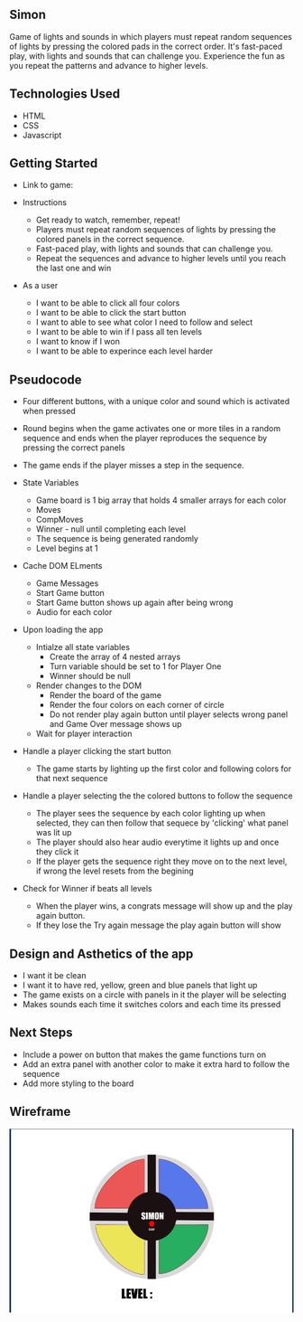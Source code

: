 ## Simon
Game of lights and sounds in which players must repeat random sequences of lights by pressing the colored pads in the correct order. It's fast-paced play, with lights and sounds that can challenge you. Experience the fun as you repeat the patterns and advance to higher levels.

## Technologies Used
- HTML
- CSS
- Javascript

## Getting Started
- Link to game:

- Instructions
    - Get ready to watch, remember, repeat! 
    - Players must repeat random sequences of lights by pressing the colored panels in the correct sequence.
    - Fast-paced play, with lights and sounds that can challenge you.
    - Repeat the sequences and advance to higher levels until you reach the last one and win

- As a user
    - I want to be able to click all four colors
    - I want to be able to click the start button
    - I want to able to see what color I need to follow and select
    - I want to be able to win if I pass all ten levels
    - I want to know if I won
    - I want to be able to experince each level harder

## Pseudocode
-  Four different buttons, with a unique color and sound which is activated when pressed
- Round begins when the game activates one or more tiles in a random sequence and ends when the player reproduces the sequence by pressing the correct panels
- The game ends if the player misses a step in the sequence.

- State Variables
    - Game board is 1 big array that holds 4 smaller arrays for each color 
    - Moves
    - CompMoves
    - Winner - null until completing each level
    - The sequence is being generated randomly 
    - Level begins at 1

- Cache DOM ELments
    - Game Messages 
    - Start Game button
    - Start Game button shows up again after being wrong
    - Audio for each color

- Upon loading the app
    - Intialze all state variables
        - Create the array of 4 nested arrays
        - Turn variable should be set to 1 for Player One
        - Winner should be null
    - Render changes to the DOM
        - Render the board of the game
        - Render the four colors on each corner of circle
        - Do not render play again button until player selects wrong panel and Game Over message shows up 
    - Wait for player interaction
    
- Handle a player clicking the start button
    - The game starts by lighting up the first color and following colors for that next sequence

- Handle a player selecting the the colored buttons to follow the sequence
    - The player sees the sequence by each color lighting up when selected, they can then follow that sequece by 'clicking' what panel was lit up
    - The player should also hear audio everytime it lights up and once they click it
    - If the player gets the sequence right they move on to the next level, if wrong the level resets from the begining

- Check for Winner if beats all levels
    -  When the player wins, a congrats message will show up and the play again button.
    - If they lose the Try again message the play again button will show

## Design and Asthetics of the app
-  I want it be clean
-  I want it to have red, yellow, green and blue panels that light up
-  The game exists on a circle with panels in it the player will be selecting
-  Makes sounds each time it switches colors and each time its pressed

## Next Steps
- Include a power on button that makes the game functions turn on 
- Add an extra panel with another color to make it extra hard to follow the sequence
- Add more styling to the board

## Wireframe

![Alt text](wireframe.png)